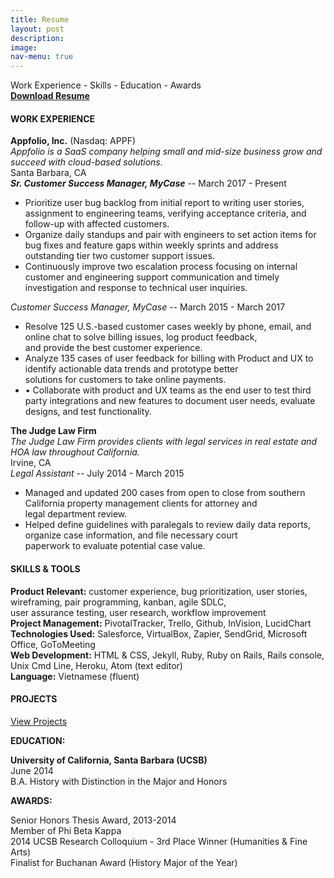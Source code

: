 ```yaml
---
title: Resume
layout: post
description:
image:
nav-menu: true
---
```


<p>
Work Experience - Skills - Education - Awards
<br />
<a href="assets/pdfs/Paul Pham Resume - 5-9-17.pdf"><strong>Download Resume</strong></a>
</p>

<h4><strong>WORK EXPERIENCE</strong></h4>

<strong>Appfolio, Inc.</strong> (Nasdaq: APPF)<br />
<em>Appfolio is a SaaS company helping small and mid-size business grow and succeed with cloud-based solutions.</em><br />
Santa Barbara, CA<br />
<em><strong>Sr. Customer Success Manager, MyCase</strong></em> -- March 2017 - Present
<ul>
  <li>Prioritize user bug backlog from initial report to writing user stories, assignment to engineering teams, verifying acceptance criteria, and follow-up with affected customers.</li>
  <li>Organize daily standups and pair with engineers to set action items for bug fixes and feature gaps within weekly sprints and address outstanding tier two customer support issues.</li>
  <li>Continuously improve two escalation process focusing on internal customer and engineering support communication and timely investigation and response to technical user inquiries.</li>
</ul>

<em>Customer Success Manager, MyCase</em> -- March 2015 - March 2017
<ul>
  <li>Resolve 125 U.S.-based customer cases weekly by phone, email, and online chat to solve billing issues, log product feedback,
  <br /> and provide the best customer experience.</li>
  <li>Analyze 135 cases of user feedback for billing with Product and UX to identify actionable data trends and prototype better
  <br /> solutions for customers to take online payments.</li>
  <li>•	Collaborate with product and UX teams as the end user to test third party integrations and new features to document user needs, evaluate designs, and test functionality.</li>
</ul>

<strong>The Judge Law Firm </strong><br />
<em>The Judge Law Firm provides clients with legal services in real estate and HOA law throughout California.</em><br />
Irvine, CA<br />
<em>Legal Assistant</em> -- July 2014 - March 2015

<ul>
  <li>Managed and updated 200 cases from open to close from southern California property management clients for attorney and <br /> legal department review.</li>
  <li>Helped define guidelines with paralegals to review daily data reports, organize case information, and file necessary court
  <br /> paperwork to evaluate potential case value.</li>
</ul>

<h4><strong>SKILLS & TOOLS</strong></h4>
<p>
<strong>Product Relevant:</strong> customer experience, bug prioritization, user stories, wireframing, pair programming, kanban, agile SDLC, <br /> user assurance testing, user research, workflow improvement
<br />
<strong>Project Management:</strong> PivotalTracker, Trello, Github, InVision, LucidChart<br />
<strong>Technologies Used:</strong> Salesforce, VirtualBox, Zapier, SendGrid, Microsoft Office, GoToMeeting<br />
<strong>Web Development:</strong> HTML & CSS, Jekyll, Ruby, Ruby on Rails, Rails console, Unix Cmd Line, Heroku, Atom (text editor)<br />
<strong>Language:</strong> Vietnamese (fluent)
</p>

<h4><strong>PROJECTS</strong></h4>
<a href="/projects.html" class="button">View Projects</a><br />

<strong>EDUCATION:</strong>

<p>
<strong>University of California, Santa Barbara (UCSB)</strong>
<br />
June 2014
<br />
B.A. History with Distinction in the Major and Honors
</p>

<strong>AWARDS:</strong>
<p>
    Senior Honors Thesis Award, 2013-2014 <br />
    Member of Phi Beta Kappa <br />
    2014 UCSB Research Colloquium - 3rd Place Winner (Humanities & Fine Arts) <br />
    Finalist for Buchanan Award (History Major of the Year) <br />
</p>
